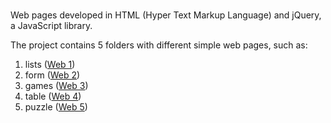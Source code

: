 #
Web pages developed in HTML (Hyper Text Markup Language) and jQuery, a JavaScript library.

The project contains 5 folders with different simple web pages, such as:
1. lists ([Web 1](https://github.com/Iri25/web-jquery-Iri25/tree/main/Web%201))
2. form ([Web 2](https://github.com/Iri25/web-jquery-Iri25/tree/main/Web%202))
3. games ([Web 3](https://github.com/Iri25/web-jquery-Iri25/tree/main/Web%203))
4. table ([Web 4](https://github.com/Iri25/web-jquery-Iri25/tree/main/Web%204))
5. puzzle ([Web 5](https://github.com/Iri25/web-jquery-Iri25/tree/main/Web%205))
 
